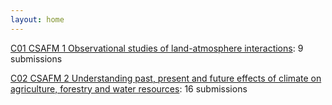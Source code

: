 ```yaml
---
layout: home
---
```

[C01 CSAFM 1 Observational studies of land-atmosphere interactions](C01_CSAFM_1_Observational_studies_of_land-atmosphere_interactions/): 9 submissions

[C02 CSAFM 2 Understanding past, present and future effects of climate on agriculture, forestry and water resources](C02_CSAFM_2_Understanding_past,_present_and_future_effects_of_climate_on_agriculture,_forestry_and_water_resources/): 16 submissions

